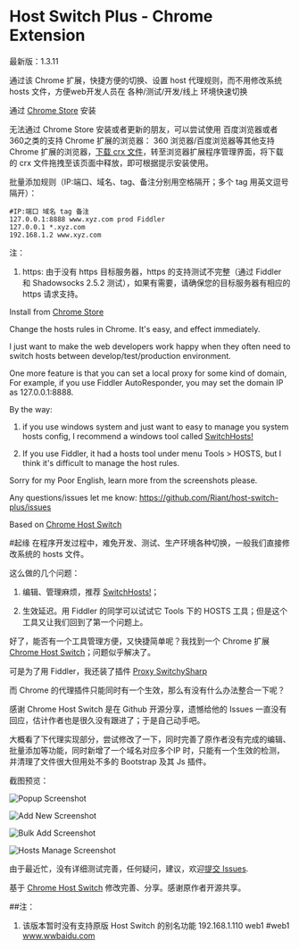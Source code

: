 # Host Switch Plus - Chrome Extension
最新版：1.3.11

通过该 Chrome 扩展，快捷方便的切换、设置 host 代理规则，而不用修改系统 hosts 文件，方便web开发人员在 各种/测试/开发/线上 环境快速切换

通过 [Chrome Store](https://chrome.google.com/webstore/detail/host-switch-plus/bopepoejgapmihklfepohbilpkcdoaeo?utm_source=chrome-ntp-icon) 安装

无法通过 Chrome Store 安装或者更新的朋友，可以尝试使用 百度浏览器或者360之类的支持 Chrome 扩展的浏览器：
360 浏览器/百度浏览器等其他支持 Chrome 扩展的浏览器，[下载 crx 文件](https://github.com/Riant/host-switch-plus/raw/master/host-switch-plus.crx)，转至浏览器扩展程序管理界面，将下载的 crx 文件拖拽至该页面中释放，即可根据提示安装使用。

批量添加规则（IP:端口、域名、tag、备注分别用空格隔开；多个 tag 用英文逗号隔开）：
```
#IP:端口 域名 tag 备注
127.0.0.1:8888 www.xyz.com prod Fiddler
127.0.0.1 *.xyz.com
192.168.1.2 www.xyz.com
```

注：
1. https: 由于没有 https 目标服务器，https 的支持测试不完整（通过 Fiddler 和 Shadowsocks 2.5.2 测试），如果有需要，请确保您的目标服务器有相应的 https 请求支持。

Install from [Chrome Store](https://chrome.google.com/webstore/detail/host-switch-plus/bopepoejgapmihklfepohbilpkcdoaeo?utm_source=chrome-ntp-icon)

Change the hosts rules in Chrome. It's easy, and effect immediately.

I just want to make the web developers work happy when they often need to switch hosts between develop/test/production environment.

One more feature is that you can set a local proxy for some kind of domain, For example, if you use Fiddler AutoResponder, you may set the domain IP as 127.0.0.1:8888.

By the way:

1. if you use windows system and just want to easy to manage you system hosts config, I recommend a windows tool called [SwitchHosts!](http://oldj.net/article/switchhosts/)

2. If you use Fiddler, it had a hosts tool under menu Tools > HOSTS, but I think it's difficult to manage the host rules.

Sorry for my Poor English, learn more from the screenshots please.

Any questions/issues let me know: https://github.com/Riant/host-switch-plus/issues

Based on [Chrome Host Switch](https://github.com/shendongming/chrome-host-switch)


#起缘
在程序开发过程中，难免开发、测试、生产环境各种切换，一般我们直接修改系统的 hosts 文件。

这么做的几个问题：

1. 编辑、管理麻烦，推荐 [SwitchHosts!](http://oldj.net/article/switchhosts/)；

2. 生效延迟。用 Fiddler 的同学可以试试它 Tools 下的 HOSTS 工具；但是这个工具又让我们回到了第一个问题上。

好了，能否有一个工具管理方便，又快捷简单呢？我找到一个 Chrome 扩展 [Chrome Host Switch](https://github.com/shendongming/chrome-host-switch)；问题似乎解决了。

可是为了用 Fiddler，我还装了插件 [Proxy SwitchySharp](https://chrome.google.com/webstore/detail/proxy-switchysharp/dpplabbmogkhghncfbfdeeokoefdjegm?utm_source=chrome-ntp-icon)

而 Chrome 的代理插件只能同时有一个生效，那么有没有什么办法整合一下呢？

感谢 Chrome Host Switch 是在 Github 开源分享，遗憾给他的 Issues 一直没有回应，估计作者也是很久没有跟进了；于是自己动手吧。

大概看了下代理实现部分，尝试修改了一下，同时完善了原作者没有完成的编辑、批量添加等功能，同时新增了一个域名对应多个IP 时，只能有一个生效的检测，并清理了文件很大但用处不多的 Bootstrap 及其 Js 插件。

截图预览：

![Popup Screenshot](https://raw.githubusercontent.com/Riant/host-switch-plus/master/screenshots/screenshot-1.png)

![Add New Screenshot](https://raw.githubusercontent.com/Riant/host-switch-plus/master/screenshots/screenshot-add.png)

![Bulk Add Screenshot](https://raw.githubusercontent.com/Riant/host-switch-plus/master/screenshots/screenshot-bulkadd.png)

![Hosts Manage Screenshot](https://raw.githubusercontent.com/Riant/host-switch-plus/master/screenshots/screenshot-hosts.png)

由于最近忙，没有详细测试完善，任何疑问，建议，欢迎[提交 Issues](https://github.com/Riant/host-switch-plus/issues).

基于 [Chrome Host Switch](https://github.com/shendongming/chrome-host-switch) 修改完善、分享。感谢原作者开源共享。

##注：
1. 该版本暂时没有支持原版 Host Switch 的别名功能
    192.168.1.110 web1
    #web1  www.wwbaidu.com


